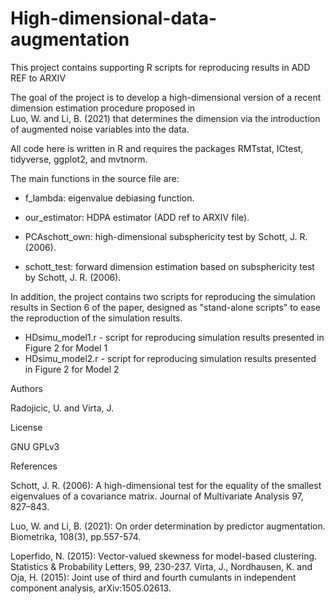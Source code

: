 # High-dimensional-data-augmentation
This project contains supporting R scripts for reproducing results in ADD REF to ARXIV

The goal of the project is to develop a high-dimensional version of a recent dimension estimation procedure proposed in  
Luo, W. and Li, B. (2021) that determines the dimension via the introduction of augmented noise variables into the data.

All code here is written in R and requires the packages RMTstat, ICtest, tidyverse, ggplot2, and mvtnorm.

The main functions in the source file are:

  - f_lambda: eigenvalue debiasing function.

  - our_estimator: HDPA estimator (ADD ref to ARXIV file).

  - PCAschott_own: high-dimensional subsphericity test by Schott, J. R. (2006). 

  - schott_test: forward dimension estimation based on subsphericity test by Schott, J. R. (2006).

In addition, the project contains two scripts for reproducing the simulation results in Section 6 of the paper, designed as "stand-alone scripts" to ease the reproduction of the simulation results. 

  - HDsimu_model1.r - script for reproducing simulation results presented in Figure 2 for Model 1
  - HDsimu_model2.r - script for reproducing simulation results presented in Figure 2 for Model 2 

Authors

Radojicic, U. and Virta, J.

License

GNU GPLv3

References

Schott, J. R. (2006): A high-dimensional test for the equality of the smallest eigenvalues of a covariance matrix. 
Journal of Multivariate Analysis 97, 827–843.

Luo, W. and Li, B. (2021): On order determination by predictor augmentation. Biometrika, 108(3), pp.557-574.

Loperfido, N. (2015): Vector-valued skewness for model-based clustering. Statistics & Probability Letters, 99, 230-237.
Virta, J., Nordhausen, K. and Oja, H. (2015): Joint use of third and fourth cumulants in independent component analysis, arXiv:1505.02613.
